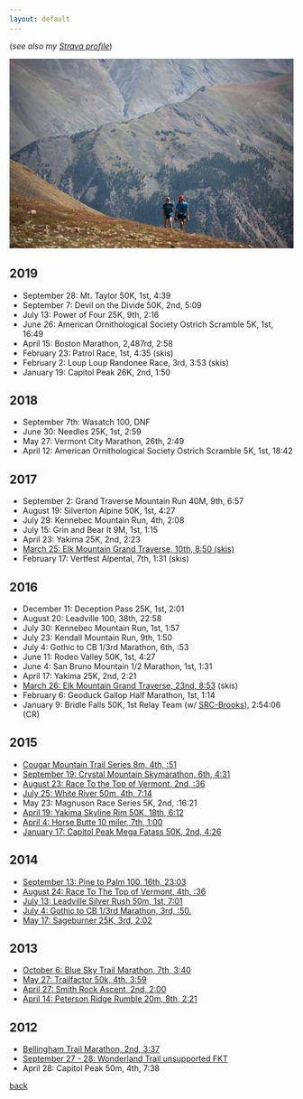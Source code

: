 ```yaml
---
layout: default
---
```


 (*see also my [Strava profile](https://www.strava.com/athletes/1503773)*)  

![racing](/images/racing2.jpg)

## 2019  
* September 28: Mt. Taylor 50K, 1st, 4:39  
* September 7: Devil on the Divide 50K, 2nd, 5:09    
* July 13: Power of Four 25K, 9th, 2:16  
* June 26: American Ornithological Society Ostrich Scramble 5K, 1st, 16:49   
* April 15: Boston Marathon, 2,487rd, 2:58  
* February 23: Patrol Race, 1st, 4:35 (skis)  
* February 2: Loup Loup Randonee Race, 3rd, 3:53 (skis)  
* January 19: Capitol Peak 26K, 2nd, 1:50  

## 2018  
* September 7th: Wasatch 100, DNF  
* June 30: Needles 25K, 1st, 2:59  
* May 27: Vermont City Marathon, 26th, 2:49  
* April 12: American Ornithological Society Ostrich Scramble 5K, 1st, 18:42   

## 2017
* September 2: Grand Traverse Mountain Run 40M, 9th, 6:57
* August 19: Silverton Alpine 50K, 1st, 4:27
* July 29: Kennebec Mountain Run, 4th, 2:08
* July 15: Grin and Bear It 9M, 1st, 1:15
* April 23: Yakima 25K, 2nd, 2:23  
* [March 25: Elk Mountain Grand Traverse, 10th, 8:50 (skis)](http://mountainlessons.com/adventures/notes-elk-mountain-grand-traverse)  
* February 17: Vertfest Alpental, 7th, 1:31 (skis)  

## 2016
* December 11: Deception Pass 25K, 1st, 2:01
* August 20: Leadville 100, 38th, 22:58
* July 30: Kennebec Mountain Run, 1st, 1:57
* July 23: Kendall Mountain Run, 9th, 1:50
* July 4: Gothic to CB 1/3rd Marathon, 6th, :53
* June 11: Rodeo Valley 50K, 1st, 4:27
* June 4: San Bruno Mountain 1/2 Marathon, 1st, 1:31
* April 17: Yakima 25K, 2nd, 2:21
* <a href="https://beyondtheranges.wordpress.com/2016/04/14/2016-elk-mountain-grand-reverse-23rd/"> March 26: Elk Mountain Grand Traverse, 23nd, 8:53</a> (skis)
* February 6: Geoduck Gallop Half Marathon, 1st, 1:14
* January 9: Bridle Falls 50K, 1st Relay Team (w/ <a href="http://seattlerunningclub.org/wordpress/2016-srcbrooks-team/">SRC-Brooks</a>), 2:54:06 (CR)

## 2015
* <a href="https://beyondtheranges.wordpress.com/2015/11/26/closing-out-the-running-season/"> Cougar Mountain Trail Series 8m, 4th, :51</a>
* <a href="https://beyondtheranges.wordpress.com/2015/11/26/closing-out-the-running-season/"> September 19: Crystal Mountain Skymarathon, 6th, 4:31</a>
* <a href="https://beyondtheranges.wordpress.com/2015/11/26/closing-out-the-running-season/"> August 23: Race To the Top of Vermont, 2nd, :36 </a>
* <a href="https://beyondtheranges.wordpress.com/2015/08/14/white-river-50-4th-714/"> July 25: White River 50m, 4th, 7:14</a>
* May 23: Magnuson Race Series 5K, 2nd, :16:21
* <a href="https://beyondtheranges.wordpress.com/2015/04/26/yakima-50k-mt-adams-double/">April 19: Yakima Skyline Rim 50K, 18th, 6:12</a>
* <a href="https://beyondtheranges.wordpress.com/2015/04/26/yakima-50k-mt-adams-double/">April 4: Horse Butte 10 miler, 7th, 1:00</a>
* <a href="https://beyondtheranges.wordpress.com/2015/01/27/yakima-and-umtanum-creek-canyon/">January 17: Capitol Peak Mega Fatass 50K, 2nd, 4:26</a>

## 2014
* <a href="http://beyondtheranges.wordpress.com/2014/09/20/pine-to-palm-100/">September 13: Pine to Palm 100, 16th, 23:03</a>
* <a href="http://beyondtheranges.wordpress.com/2014/09/08/august-come-and-gone/">August 24: Race To The Top of Vermont, 4th, :36</a>
* <a href="http://beyondtheranges.wordpress.com/2014/07/31/leadville-silver-rush-50/">July 13: Leadville Silver Rush 50m, 1st, 7:01</a>
* <a href="http://beyondtheranges.wordpress.com/2014/07/08/running-back-in-the-butte/">July 4: Gothic to CB 1/3rd Marathon, 3rd, :50.</a>
* <a href="http://beyondtheranges.wordpress.com/2014/05/19/2014-sageburner-25k/">May 17: Sageburner 25K, 3rd, 2:02</a>

## 2013
* <a href="http://beyondtheranges.wordpress.com/2013/10/15/shoulder-season/">October 6: Blue Sky Trail Marathon, 7th, 3:40</a>
* <a href="http://beyondtheranges.wordpress.com/2013/06/25/recent-racing/">May 27: Trailfactor 50k, 4th, 3:59</a>
* <a href="http://beyondtheranges.wordpress.com/2013/06/25/recent-racing/">April 27: Smith Rock Ascent, 2nd, 2:00</a>
* <a href="http://beyondtheranges.wordpress.com/2013/04/25/peterson-ridge-rumble-20-8th-221-1800/">April 14: Peterson Ridge Rumble 20m, 8th, 2:21</a>

## 2012
* <a href="http://beyondtheranges.wordpress.com/2012/11/17/bellingham-trail-marathon-2nd-337-5000/">Bellingham Trail Marathon, 2nd, 3:37</a>
* <a href="http://beyondtheranges.wordpress.com/2012/10/01/wonderland-trail-fkt-927-928/">September 27 - 28: Wonderland Trail unsupported FKT</a>
* April 28: Capitol Peak 50m, 4th, 7:38

[back](./)
